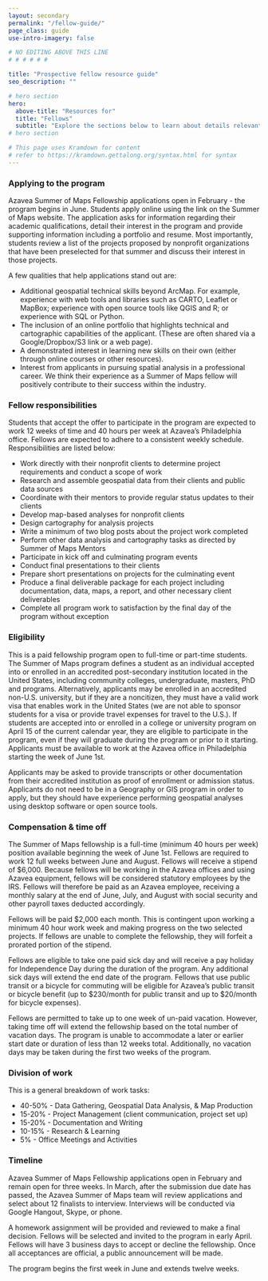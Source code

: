 ```yaml
---
layout: secondary
permalink: "/fellow-guide/"
page_class: guide
use-intro-imagery: false

# NO EDITING ABOVE THIS LINE
# # # # # #

title: "Prospective fellow resource guide"
seo_description: ""

# hero section
hero:
  above-title: "Resources for"
  title: "Fellows"
  subtitle: "Explore the sections below to learn about details relevant to students applying for or participating in the Azavea Summer of Maps program."
# hero section

# This page uses Kramdown for content
# refer to https://kramdown.gettalong.org/syntax.html for syntax
---
```


### Applying to the program
Azavea Summer of Maps Fellowship applications open in February - the program begins in June. Students apply online using the link on the Summer of Maps website. The application asks for information regarding their academic qualifications, detail their interest in the program and provide supporting information including a portfolio and resume. Most importantly, students review a list of the projects proposed by nonprofit organizations that have been preselected for that summer and discuss their interest in those projects.

A few qualities that help applications stand out are:
- Additional geospatial technical skills beyond ArcMap. For example, experience with web tools and libraries such as CARTO, Leaflet or MapBox; experience with open source tools like QGIS and R; or experience with SQL or Python.
- The inclusion of an online portfolio that highlights technical and cartographic capabilities of the applicant. (These are often shared via a Google/Dropbox/S3 link or a web page).
- A demonstrated interest in learning new skills on their own (either through online courses or other resources).
- Interest from applicants in pursuing spatial analysis in a professional career. We think their experience as a Summer of Maps fellow will positively contribute to their success within the industry.

### Fellow responsibilities
Students that accept the offer to participate in the program are expected to work 12 weeks of time and 40 hours per week at Azavea’s Philadelphia office. Fellows are expected to adhere to a consistent weekly schedule. Responsibilities are listed below:

- Work directly with their nonprofit clients to determine project requirements and conduct a scope of work
- Research and assemble geospatial data from their clients and public data sources
- Coordinate with their mentors to provide regular status updates to their clients
- Develop map-based analyses for nonprofit clients
- Design cartography for analysis projects
- Write a minimum of two blog posts about the project work completed
- Perform other data analysis and cartography tasks as directed by Summer of Maps Mentors
- Participate in kick off and culminating program events
- Conduct final presentations to their clients
- Prepare short presentations on projects for the culminating event
- Produce a final deliverable package for each project including documentation, data, maps, a report, and other necessary client deliverables
- Complete all program work to satisfaction by the final day of the program without exception

### Eligibility
This is a paid fellowship program open to full-time or part-time students. The Summer of Maps program defines a student as an individual accepted into or enrolled in an accredited post-secondary institution located in the United States, including community colleges, undergraduate, masters, PhD and programs. Alternatively, applicants may be enrolled in an accredited non-U.S. university, but if they are a noncitizen, they must have a valid work visa that enables work in the United States (we are not able to sponsor students for a visa or provide travel expenses for travel to the U.S.). If students are accepted into or enrolled in a college or university program on April 15 of the current calendar year, they are eligible to participate in the program, even if they will graduate during the program or prior to it starting. Applicants must be available to work at the Azavea office in Philadelphia starting the week of June 1st.

Applicants may be asked to provide transcripts or other documentation from their accredited institution as proof of enrollment or admission status. Applicants do not need to be in a Geography or GIS program in order to apply, but they should have experience performing geospatial analyses using desktop software or open source tools.

### Compensation & time off
The Summer of Maps fellowship is a full-time (minimum 40 hours per week) position available beginning the week of June 1st. Fellows are required to work 12 full weeks between June and August. Fellows will receive a stipend of $6,000. Because fellows will be working in the Azavea offices and using Azavea equipment, fellows will be considered statutory employees by the IRS. Fellows will therefore be paid as an Azavea employee, receiving a monthly salary at the end of June, July, and August with social security and other payroll taxes deducted accordingly.

Fellows will be paid $2,000 each month. This is contingent upon working a minimum 40 hour work week and making progress on the two selected projects. If fellows are unable to complete the fellowship, they will forfeit a prorated portion of the stipend.

Fellows are eligible to take one paid sick day and will receive a pay holiday for Independence Day during
the duration of the program. Any additional sick days will extend the end date of the program. Fellows
that use public transit or a bicycle for commuting will be eligible for Azavea’s public transit or bicycle
benefit (up to $230/month for public transit and up to $20/month for bicycle expenses).

Fellows are permitted to take up to one week of un-paid vacation. However, taking time off will extend
the fellowship based on the total number of vacation days. The program is unable to accommodate a
later or earlier start date or duration of less than 12 weeks total. Additionally, no vacation days may be
taken during the first two weeks of the program.

### Division of work
This is a general breakdown of work tasks:
- 40-50% - Data Gathering, Geospatial Data Analysis, & Map Production
- 15-20% - Project Management (client communication, project set up)
- 15-20% - Documentation and Writing
- 10-15% - Research & Learning
- 5% - Office Meetings and Activities

### Timeline
Azavea Summer of Maps Fellowship applications open in February and remain open for three weeks. In March, after the submission due date has passed, the Azavea Summer of Maps team will review applications and select about 12 finalists to interview. Interviews will be conducted via Google Hangout, Skype, or phone.

A homework assignment will be provided and reviewed to make a final decision. Fellows will be selected and invited to the program in early April. Fellows will have 3 business days to accept or decline the fellowship. Once all acceptances are official, a public announcement will be made.

The program begins the first week in June and extends twelve weeks.
